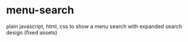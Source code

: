 # menu-search
plain javascript, html, css to show a menu search with expanded search design (fixed assets)
